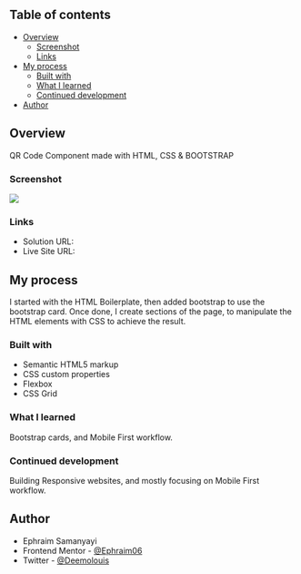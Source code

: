 ## Table of contents

- [Overview](#overview)
  - [Screenshot](#screenshot)
  - [Links](#links)
- [My process](#my-process)
  - [Built with](#built-with)
  - [What I learned](#what-i-learned)
  - [Continued development](#continued-development)
- [Author](#author)

## Overview

QR Code Component made with HTML, CSS & BOOTSTRAP

### Screenshot

![](./screenshot.jpg)

### Links

- Solution URL:
- Live Site URL:

## My process

I started with the HTML Boilerplate, then added bootstrap to use the bootstrap card. Once done, I create sections of the page, to manipulate the HTML elements with CSS to achieve the result.

### Built with

- Semantic HTML5 markup
- CSS custom properties
- Flexbox
- CSS Grid

### What I learned

Bootstrap cards, and Mobile First workflow.

### Continued development

Building Responsive websites, and mostly focusing on Mobile First workflow.

## Author

- Ephraim Samanyayi
- Frontend Mentor - [@Ephraim06](https://www.frontendmentor.io/profile/Ephraim06)
- Twitter - [@Deemolouis](https://twitter.com/Deemolouis)
